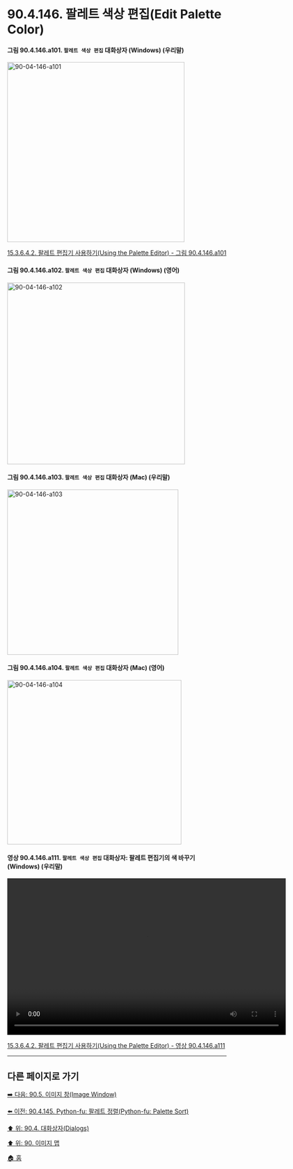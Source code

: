 # 90.4.146. 팔레트 색상 편집(Edit Palette Color)

<a id="90-04-146-a101"></a>

#### 그림 90.4.146.a101. `팔레트 색상 편집` 대화상자 (Windows) (우리말)
<img width="407" height="414" alt="90-04-146-a101" src="https://github.com/user-attachments/assets/a88707bc-2a95-4a94-9f7e-7040c96b5bcd" />

[15.3.6.4.2. 팔레트 편집기 사용하기(Using the Palette Editor) - 그림 90.4.146.a101](./15-03-06-04-02-00-using_the_palette_editor.md#90-04-146-a101)

<a id="90-04-146-a102"></a>

#### 그림 90.4.146.a102. `팔레트 색상 편집` 대화상자 (Windows) (영어)
<img width="408" height="418" alt="90-04-146-a102" src="https://github.com/user-attachments/assets/b6126be5-5dce-4c7b-9961-8c56670f9ea2" />

<a id="90-04-146-a103"></a>

#### 그림 90.4.146.a103. `팔레트 색상 편집` 대화상자 (Mac) (우리말)
<img width="393" height="380" alt="90-04-146-a103" src="https://github.com/user-attachments/assets/4fad4405-00d4-435c-8052-dc9ff9d05dab" />

<a id="90-04-146-a104"></a>

#### 그림 90.4.146.a104. `팔레트 색상 편집` 대화상자 (Mac) (영어)
<img width="400" height="378" alt="90-04-146-a104" src="https://github.com/user-attachments/assets/31a83d2f-f101-4ce2-9265-f2506a46b94b" />

<a id="90-04-146-a111"></a>

#### 영상 90.4.146.a111. `팔레트 색상 편집` 대화상자: 팔레트 편집기의 색 바꾸기 (Windows) (우리말)
<video controls="controls" width="640" height="360" src="https://github.com/user-attachments/assets/1c2e6a46-00da-45a3-8c62-97013ae06158"></video>

[15.3.6.4.2. 팔레트 편집기 사용하기(Using the Palette Editor) - 영상 90.4.146.a111](./15-03-06-04-02-00-using_the_palette_editor.md#90-04-146-a111)

***

## 다른 페이지로 가기

[➡️ 다음: 90.5. 이미지 창(Image Window)](./90-05-00-image_window.md)

[⬅️ 이전: 90.4.145. Python-fu: 팔레트 정렬(Python-fu: Palette Sort)](./90-04-0145-python_fu_palette_sort.md)

[⬆️ 위: 90.4. 대화상자(Dialogs)](./90-04-0000-dialogs.md)

[⬆️ 위: 90. 이미지 맵](./90-00-image-map.md)

[🏠 홈](./00-home.md)